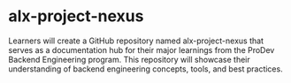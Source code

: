 # alx-project-nexus
Learners will create a GitHub repository named alx-project-nexus that serves as a documentation hub for their major learnings from the ProDev Backend Engineering program. This repository will showcase their understanding of backend engineering concepts, tools, and best practices.
